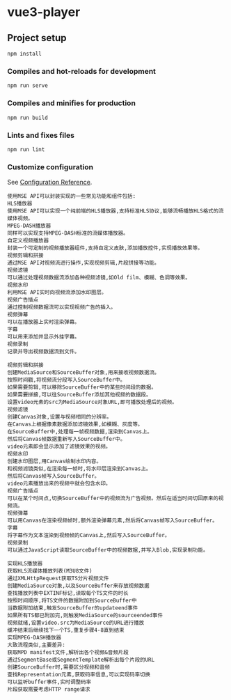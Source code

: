# vue3-player

## Project setup

```
npm install
```

### Compiles and hot-reloads for development

```
npm run serve
```

### Compiles and minifies for production

```
npm run build
```

### Lints and fixes files

```
npm run lint
```

### Customize configuration

See [Configuration Reference](https://cli.vuejs.org/config/).

```
使用MSE API可以封装实现的一些常见功能和组件包括:
HLS播放器
使用MSE API可以实现一个纯前端的HLS播放器,支持标准HLS协议,能够流畅播放HLS格式的流媒体视频。
MPEG-DASH播放器
同样可以实现支持MPEG-DASH标准的流媒体播放器。
自定义视频播放器
封装一个可定制的视频播放器组件,支持自定义皮肤,添加播放控件,实现播放效果等。
视频剪辑和拼接
通过MSE API对视频流进行操作,实现视频剪辑,片段拼接等功能。
视频滤镜
可以通过处理视频数据流添加各种视频滤镜,如Old film、模糊、色调等效果。
视频水印
利用MSE API实时向视频流添加水印图层。
视频广告插点
通过控制视频数据流可以实现视频广告的插入。
视频弹幕
可以在播放器上实时渲染弹幕。
字幕
可以用来添加并显示外挂字幕。
视频录制
记录并导出视频数据流到文件。
```

```
视频剪辑和拼接
创建MediaSource和SourceBuffer对象,用来接收视频数据流。
按照时间戳,将视频流分段写入SourceBuffer中。
如果需要剪辑,可以移除SourceBuffer中的某些时间段的数据。
如果需要拼接,可以往SourceBuffer添加其他视频的数据段。
设置video元素的src为MediaSource对象URL,即可播放处理后的视频。
视频滤镜
创建Canvas对象,设置与视频相同的分辨率。
在Canvas上根据像素数据添加滤镜效果,如模糊、灰度等。
在SourceBuffer中,处理每一帧视频数据,渲染到Canvas上。
然后将Canvas帧数据重新写入SourceBuffer中。
video元素即会显示添加了滤镜效果的视频。
视频水印
创建水印图层,用Canvas绘制水印内容。
和视频滤镜类似,在渲染每一帧时,将水印层渲染到Canvas上。
然后将Canvas帧写入SourceBuffer。
video元素播放出来的视频中就会包含水印。
视频广告插点
可以在某个时间点,切换SourceBuffer中的视频流为广告视频。然后在适当时间切回原来的视频流。
视频弹幕
可以用Canvas在渲染视频帧时,额外渲染弹幕元素,然后将Canvas帧写入SourceBuffer。
字幕
将字幕作为文本渲染到视频帧的Canvas上,然后写入SourceBuffer。
视频录制
可以通过JavaScript读取SourceBuffer中的视频数据,并写入Blob,实现录制功能。
```

```
实现HLS播放器
获取HLS流媒体播放列表(M3U8文件)
通过XMLHttpRequest获取TS分片视频文件
创建MediaSource对象,以及SourceBuffer来存放视频数据
查找播放列表中EXTINF标记,读取每个TS文件的时长
按照时间顺序,将TS文件的数据附加到SourceBuffer中
当数据附加结束,触发SourceBuffer的updateend事件
如果所有TS都已附加完,则触发MediaSource的sourceended事件
视频就绪,设置video.src为MediaSource的URL进行播放
缓冲结束后继续找下一个TS,重复步骤4-8直到结束
实现MPEG-DASH播放器
大致流程类似,主要差异:
获取MPD manifest文件,解析出各个视频&音频片段
通过SegmentBase或SegmentTemplate解析出每个片段的URL
创建SourceBuffer时,需要区分视频和音频
查找Representation元素,获取码率信息,可以实现码率切换
可以监听buffer事件,实时调整码率
片段获取需要考虑HTTP range请求
```
